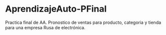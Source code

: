 # AprendizajeAuto-PFinal

Practica final de AA. Pronostico de ventas para producto, categoria y tienda para una empresa Rusa de electrónica.